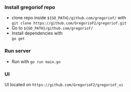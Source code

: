 ### Install gregoriof repo

* clone repo inside `${GO_PATH}/github.com/gregoriof/` with <br/>
  `git clone https://github.com/GregorioF2/gregoriof.git`<br/>
* Go to `${GO_PATH}/github.com/gregoriof/`<br/>
* Install dependencies with <br/>
  `go get`

### Run server

* Run with
  `go run main.go`

### UI
UI located on `https://github.com/GregorioF2/gregoriof_ui`
